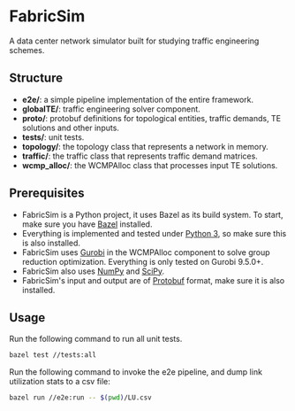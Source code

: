 # FabricSim
A data center network simulator built for studying traffic engineering schemes.

## Structure
* **e2e/**: a simple pipeline implementation of the entire framework.
* **globalTE/**: traffic engineering solver component.
* **proto/**: protobuf definitions for topological entities, traffic demands, TE solutions and other inputs.
* **tests/**: unit tests.
* **topology/**: the topology class that represents a network in memory.
* **traffic/**: the traffic class that represents traffic demand matrices.
* **wcmp\_alloc/**: the WCMPAlloc class that processes input TE solutions.

## Prerequisites
* FabricSim is a Python project, it uses Bazel as its build system.
To start, make sure you have [Bazel](https://docs.bazel.build/install.html) installed.
* Everything is implemented and tested under [Python 3](https://www.python.org/downloads/),
so make sure this is also installed.
* FabricSim uses [Gurobi](https://www.gurobi.com/) in the WCMPAlloc component
to solve group reduction optimization. Everything is only tested on Gurobi 9.5.0+.
* FabricSim also uses [NumPy](https://numpy.org/) and [SciPy](https://scipy.org/).
* FabricSim's input and output are of [Protobuf](https://developers.google.com/protocol-buffers) format,
make sure it is also installed.

## Usage
Run the following command to run all unit tests.
```bash
bazel test //tests:all
```
Run the following command to invoke the e2e pipeline, and dump link utilization stats to a csv file:
```bash
bazel run //e2e:run -- $(pwd)/LU.csv
```
